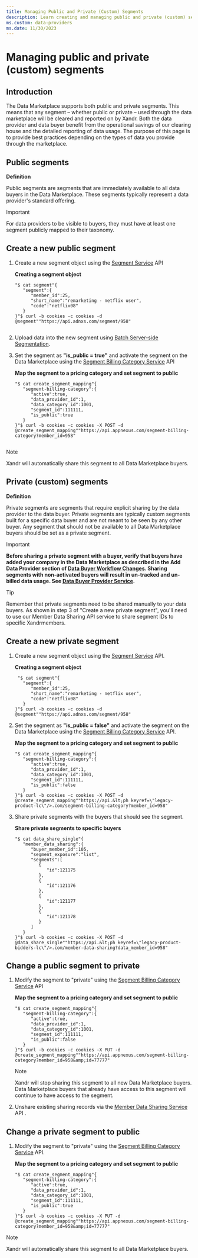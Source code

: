 ```yaml
---
title: Managing Public and Private (Custom) Segments
description: Learn creating and managing public and private (custom) segments. 
ms.custom: data-providers
ms.date: 11/30/2023
---
```



# Managing public and private (custom) segments

## Introduction

The Data Marketplace supports both public and private segments. This
means that any segment – whether public or private – used through the
data marketplace will be cleared and reported on by
Xandr. Both the data provider and data buyer
benefit from the operational savings of our clearing house and the
detailed reporting of data usage. The purpose of this page is to provide
best practices depending on the types of data you provide through the
marketplace.

## Public segments

**Definition**

Public segments are segments that are immediately available to all data
buyers in the Data Marketplace. These segments typically represent a
data provider's standard offering.

> [!IMPORTANT]
> For data providers to be visible to buyers, they must have at least one segment publicly mapped to their taxonomy.

## Create a new public segment

1. Create a new segment object using the [Segment Service](../digital-platform-api/segment-service.md) API

    **Creating a segment object**

    ``` 
    "$ cat segment"{
       "segment":{
          "member_id":25,
          "short_name":"remarketing - netflix user",
          "code":"netflix08"
       }
    }"$ curl -b cookies -c cookies -d @segment""https://api.adnxs.com/segment/958"                        
                            
    ```

1. Upload data into the new segment using [Batch Server-side Segmentation](../bidders/uploading-segment-data-using-bss.md).

1. Set the segment as **"is_public = true"** and activate the segment
    on the Data Marketplace using
    the [Segment
    Billing Category Service](segment-billing-category-service.md) API

    **Map the segment to a pricing category and set segment to public**

    ``` 
    "$ cat create_segment_mapping"{
       "segment-billing-category":{
          "active":true,
          "data_provider_id":1,
          "data_category_id":1001,
          "segment_id":111111,
          "is_public":true
       }
    }"$ curl -b cookies -c cookies -X POST -d @create_segment_mapping""https://api.appnexus.com/segment-billing-category?member_id=958"                            
                            
    ```

> [!NOTE]
> Xandr will automatically share this segment to all Data Marketplace buyers.

## Private (custom) segments

**Definition**

Private segments are segments that require explicit sharing by the data
provider to the data buyer. Private segments are typically custom
segments built for a specific data buyer and are not meant to be seen by
any other buyer. Any segment that should not be available to all Data
Marketplace buyers should be set as a private segment.

> [!IMPORTANT]
> **Before sharing a private segment with a buyer, verify that buyers have added your company in the Data Marketplace as described in the Add Data Provider section of [Data Buyer Workflow Changes](data-buyer-workflow-changes.md). Sharing segments with non-activated buyers will result in un-tracked and un-billed data usage. See [Data Buyer Provider Service](data-buyer-provider-service.md).**

> [!TIP]
> Remember that private segments need to be shared manually to your data buyers. As shown in step 3 of "Create a new private segment", you'll need to use our Member Data Sharing API service to share segment IDs to specific Xandrmembers.

## Create a new private segment

1. Create a new segment object using the [Segment Service](../digital-platform-api/segment-service.md) API.

    **Creating a segment object**

    ``` 
     "$ cat segment"{
       "segment":{
          "member_id":25,
          "short_name":"remarketing - netflix user",
          "code":"netflix08"
       }
    }"$ curl -b cookies -c cookies -d @segment""https://api.adnxs.com/segment/958"                 
    ```

1. Set the segment as **"is_public = false"** and activate the segment
    on the Data Marketplace using
    the [Segment Billing Category Service](segment-billing-category-service.md) API. 

    **Map the segment to a pricing category and set segment to public**

    ``` 
    "$ cat create_segment_mapping"{
       "segment-billing-category":{
          "active":true,
          "data_provider_id":1,
          "data_category_id":1001,
          "segment_id":111111,
          "is_public":false
       }
    }"$ curl -b cookies -c cookies -X POST -d @create_segment_mapping""https://api.&lt;ph keyref=\"legacy-product-lc\"/>.com/segment-billing-category?member_id=958"
    ```

1. Share private segments with the buyers that should see the segment.

    **Share private segments to specific buyers**

    ``` 
    "$ cat data_share_single"{
       "member_data_sharing":{
          "buyer_member_id":105,
          "segment_exposure":"list",
          "segments":[
             {
                "id":121175
             },
             {
                "id":121176
             },
             {
                "id":121177
             },
             {
                "id":121178
             }
          ]
       }
    }"$ curl -b cookies -c cookies -X POST -d @data_share_single""https://api.&lt;ph keyref=\"legacy-product-bidders-lc\"/>.com/member-data-sharing?data_member_id=958"               
    ```

## Change a public segment to private

1. Modify the segment to "private" using
    the [Segment Billing Category Service](segment-billing-category-service.md) API

    **Map the segment to a pricing category and set segment to public**

    ``` 
    "$ cat create_segment_mapping"{
       "segment-billing-category":{
          "active":true,
          "data_provider_id":1,
          "data_category_id":1001,
          "segment_id":111111,
          "is_public":false
       }
    }"$ curl -b cookies -c cookies -X PUT -d @create_segment_mapping""https://api.appnexus.com/segment-billing-category?member_id=958&amp;id=77777"
    ```

    > [!NOTE]
    > Xandr will stop sharing this segment to all new Data Marketplace buyers. Data Marketplace buyers that already have access to this segment will continue to have access to the segment.

1. Unshare existing sharing records via the [Member Data Sharing Service](member-data-sharing-service.md) API .

## Change a private segment to public

1. Modify the segment to "private" using the [Segment
    Billing Category Service](segment-billing-category-service.md) API.

    **Map the segment to a pricing category and set segment to public**

    ``` 
    "$ cat create_segment_mapping"{
       "segment-billing-category":{
          "active":true,
          "data_provider_id":1,
          "data_category_id":1001,
          "segment_id":111111,
          "is_public":true
       }
    }"$ curl -b cookies -c cookies -X PUT -d @create_segment_mapping""https://api.appnexus.com/segment-billing-category?member_id=958&amp;id=77777"
    ```

> [!NOTE]
> Xandr will automatically share this segment to all Data Marketplace buyers.
